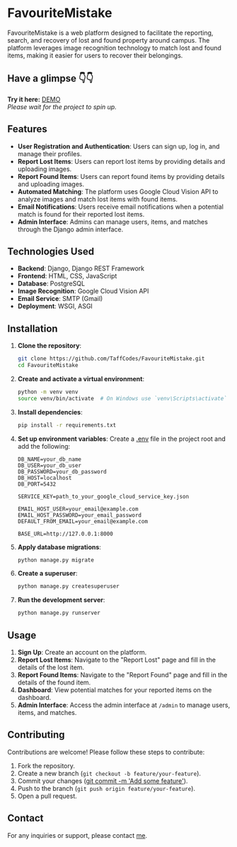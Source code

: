 # FavouriteMistake
FavouriteMistake is a web platform designed to facilitate the reporting, search, and recovery of lost and found property around campus. The platform leverages image recognition technology to match lost and found items, making it easier for users to recover their belongings.

## Have a glimpse 👇👇

**Try it here:** [DEMO](https://favouritemistake.onrender.com)  
*Please wait for the project to spin up.*


## Features

- **User Registration and Authentication**: Users can sign up, log in, and manage their profiles.
- **Report Lost Items**: Users can report lost items by providing details and uploading images.
- **Report Found Items**: Users can report found items by providing details and uploading images.
- **Automated Matching**: The platform uses Google Cloud Vision API to analyze images and match lost items with found items.
- **Email Notifications**: Users receive email notifications when a potential match is found for their reported lost items.
- **Admin Interface**: Admins can manage users, items, and matches through the Django admin interface.

## Technologies Used

- **Backend**: Django, Django REST Framework
- **Frontend**: HTML, CSS, JavaScript
- **Database**: PostgreSQL
- **Image Recognition**: Google Cloud Vision API
- **Email Service**: SMTP (Gmail)
- **Deployment**: WSGI, ASGI

## Installation

1. **Clone the repository**:
    ```sh
    git clone https://github.com/TaffCodes/FavouriteMistake.git
    cd FavouriteMistake
    ```

2. **Create and activate a virtual environment**:
    ```sh
    python -m venv venv
    source venv/bin/activate  # On Windows use `venv\Scripts\activate`
    ```

3. **Install dependencies**:
    ```sh
    pip install -r requirements.txt
    ```

4. **Set up environment variables**:
    Create a [.env](http://_vscodecontentref_/0) file in the project root and add the following:
    ```env
    DB_NAME=your_db_name
    DB_USER=your_db_user
    DB_PASSWORD=your_db_password
    DB_HOST=localhost
    DB_PORT=5432

    SERVICE_KEY=path_to_your_google_cloud_service_key.json

    EMAIL_HOST_USER=your_email@example.com
    EMAIL_HOST_PASSWORD=your_email_password
    DEFAULT_FROM_EMAIL=your_email@example.com

    BASE_URL=http://127.0.0.1:8000
    ```

5. **Apply database migrations**:
    ```sh
    python manage.py migrate
    ```

6. **Create a superuser**:
    ```sh
    python manage.py createsuperuser
    ```

7. **Run the development server**:
    ```sh
    python manage.py runserver
    ```

## Usage

1. **Sign Up**: Create an account on the platform.
2. **Report Lost Items**: Navigate to the "Report Lost" page and fill in the details of the lost item.
3. **Report Found Items**: Navigate to the "Report Found" page and fill in the details of the found item.
4. **Dashboard**: View potential matches for your reported items on the dashboard.
5. **Admin Interface**: Access the admin interface at `/admin` to manage users, items, and matches.

## Contributing

Contributions are welcome! Please follow these steps to contribute:

1. Fork the repository.
2. Create a new branch (`git checkout -b feature/your-feature`).
3. Commit your changes ([git commit -m 'Add some feature'](http://_vscodecontentref_/1)).
4. Push to the branch (`git push origin feature/your-feature`).
5. Open a pull request.



## Contact

For any inquiries or support, please contact [me](mailto:basweti.dev@gmail.com).
